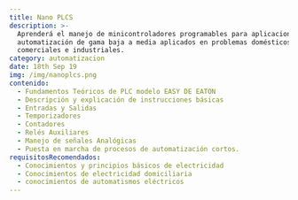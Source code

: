 ```yaml
---
title: Nano PLCS
description: >-
  Aprenderá el manejo de minicontroladores programables para aplicaciones de
  automatización de gama baja a media aplicados en problemas domésticos
  comerciales e industriales.
category: automatizacion
date: 18th Sep 19
img: /img/nanoplcs.png
contenido:
  - Fundamentos Teóricos de PLC modelo EASY DE EATON
  - Descripción y explicación de instrucciones básicas
  - Entradas y Salidas
  - Temporizadores
  - Contadores
  - Relés Auxiliares
  - Manejo de señales Analógicas
  - Puesta en marcha de procesos de automatización cortos.
requisitosRecomendados:
  - Conocimientos y principios básicos de electricidad
  - Conocimientos de electricidad domiciliaria
  - conocimientos de automatismos eléctricos
---
```


